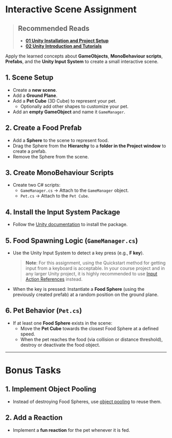 
# Interactive Scene Assignment

> ## Recommended Reads
> - [**01 Unity Installation and Project Setup**](../Unity%20Basics/01%20Unity%20Installation%20and%20Project%20Setup.md)
> - [**02 Unity Introduction and Tutorials**](../Unity%20Basics/02%20Unity%20Introduction%20and%20Tutorials.md)

Apply the learned concepts about **GameObjects**, **MonoBehaviour scripts**, **Prefabs**, and the **Unity Input System** to create a small interactive scene.

## 1. Scene Setup
- Create a **new scene**.
- Add a **Ground Plane**.
- Add a **Pet Cube** (3D Cube) to represent your pet.
  - Optionally add other shapes to customize your pet.
- Add an **empty GameObject** and name it `GameManager`.

## 2. Create a Food Prefab
- Add a **Sphere** to the scene to represent food.
- Drag the Sphere from the **Hierarchy** to a **folder in the Project window** to create a prefab.
- Remove the Sphere from the scene.

## 3. Create MonoBehaviour Scripts
- Create two C# scripts:
  - `GameManager.cs` → Attach to the `GameManager` object.
  - `Pet.cs` → Attach to the `Pet Cube`.

## 4. Install the Input System Package
- Follow the [Unity documentation](https://docs.unity3d.com/Packages/com.unity.inputsystem@1.0/manual/Installation.html) to install the package.

## 5. Food Spawning Logic (`GameManager.cs`)
- Use the Unity Input System to detect a key press (e.g., **F key**).
  > **Note**: For this assignment, using the Quickstart method for getting input from a keyboard is acceptable.
  > In your course project and in any larger Unity project, it is highly recommended to use [Input Action References](https://docs.unity3d.com/Packages/com.unity.inputsystem@1.0/manual/Actions.html#creating-actions) instead.
- When the key is pressed: Instantiate a **Food Sphere** (using the previously created prefab) at a random position on the ground plane.

## 6. Pet Behavior (`Pet.cs`)
- If at least one **Food Sphere** exists in the scene:
  - Move the **Pet Cube** towards the closest Food Sphere at a defined speed.
  - When the pet reaches the food (via collision or distance threshold), destroy or deactivate the food object.

---

# Bonus Tasks

## 1. Implement Object Pooling
- Instead of destroying Food Spheres, use [object pooling](https://www.youtube.com/watch?v=lqiZxpTETl4) to reuse them.

## 2. Add a Reaction
- Implement a **fun reaction** for the pet whenever it is fed.
